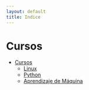 ```yaml
---
layout: default
title: Indice
---
```

# Cursos

- [Cursos](/curso/main)
    - [Linux](/curso/linux/main)
    - [Python](/curso/python/main)
    - [Aprendizaje de Máquina](/curso/am/main)


